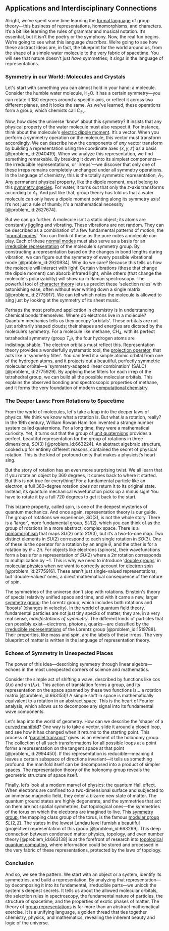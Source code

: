 ## Applications and Interdisciplinary Connections

Alright, we've spent some time learning the [formal language](@article_id:153144) of group theory—this business of representations, homomorphisms, and characters. It’s a bit like learning the rules of grammar and musical notation. It’s essential, but it isn’t the poetry or the symphony. Now, the real fun begins. We’re going to see what this language *describes*. We’re going to see how these abstract ideas are, in fact, the blueprint for the world around us, from the shape of a simple water molecule to the very fabric of spacetime. You will see that nature doesn't just *have* symmetries; it *sings* in the language of representations.

### Symmetry in our World: Molecules and Crystals

Let's start with something you can almost hold in your hand: a molecule. Consider the humble water molecule, $\text{H}_2\text{O}$. It has a certain symmetry—you can rotate it 180 degrees around a specific axis, or reflect it across two different planes, and it looks the same. As we've learned, these operations form a group, which chemists call $C_{2v}$.

Now, how does the universe 'know' about this symmetry? It insists that any physical property of the water molecule must also respect it. For instance, think about the molecule's [electric dipole moment](@article_id:160778). It’s a vector. When you perform a symmetry operation on the molecule, this vector must transform accordingly. We can describe how the components of *any* vector transform by building a representation using the coordinate axes $\{x, y, z\}$ as a basis [@problem_id:2940419]. When we analyze this representation, we find something remarkable. By breaking it down into its simplest components—the irreducible representations, or 'irreps'—we discover that only one of these irreps remains completely unchanged under all symmetry operations. In the language of chemistry, this is the totally symmetric representation, $A_1$. Any permanent physical property, like the dipole moment, *must* belong to this [symmetry species](@article_id:262816). For water, it turns out that only the $z$-axis transforms according to $A_1$. And just like that, group theory has told us that a water molecule can only have a dipole moment pointing along its symmetry axis! It’s not just a rule of thumb; it's a mathematical necessity [@problem_id:2627674].

But we can go further. A molecule isn't a static object; its atoms are constantly jiggling and vibrating. These vibrations are not random. They can be described as a combination of a few fundamental patterns of motion, the '[normal modes](@article_id:139146)'. You can think of these as the pure notes a molecule can play. Each of these [normal modes](@article_id:139146) must also serve as a basis for an [irreducible representation](@article_id:142239) of the molecule's symmetry group. By constructing a representation based on the changes in bond lengths during vibration, we can figure out the symmetry of every possible vibrational mode [@problem_id:2920934]. Why do we care? Because this tells us how the molecule will interact with light! Certain vibrations (those that change the dipole moment) can absorb infrared light, while others (that change the molecule's polarizability) will show up in Raman spectroscopy. The powerful tool of [character theory](@article_id:143527) lets us predict these 'selection rules' with astonishing ease, often without ever writing down a single matrix [@problem_id:2775917]. We can tell which notes the molecule is allowed to sing just by looking at the symmetry of its sheet music.

Perhaps the most profound application in chemistry is in understanding chemical bonds themselves. Where do electrons live in a molecule? Quantum mechanics tells us they occupy 'orbitals'. These orbitals are not just arbitrarily shaped clouds; their shapes and energies are dictated by the molecule’s symmetry. For a molecule like methane, $\text{CH}_4$, with its perfect tetrahedral symmetry (group $T_d$), the four hydrogen atoms are indistinguishable. The electron orbitals must reflect this. Representation theory provides a wonderfully systematic tool, the [projection operator](@article_id:142681), that acts like a 'symmetry filter'. You can feed it a simple atomic orbital from one of the hydrogen atoms, and it projects out a beautiful, perfectly symmetric molecular orbital—a 'symmetry-adapted linear combination' (SALC) [@problem_id:2775929]. By applying these filters for each irrep of the tetrahedral group, we can build all the possible molecular orbitals. This explains the observed bonding and spectroscopic properties of methane, and it forms the very foundation of modern [computational chemistry](@article_id:142545).

### The Deeper Laws: From Rotations to Spacetime

From the world of molecules, let's take a leap into the deeper laws of physics. We think we know what a rotation is. But what *is* a rotation, really? In the 19th century, William Rowan Hamilton invented a strange number system called quaternions. For a long time, they were a mathematical curiosity. Yet, it turns out that the group of [unit quaternions](@article_id:203976) provides a perfect, beautiful representation for the group of rotations in three dimensions, $SO(3)$ [@problem_id:663224]. An abstract algebraic structure, cooked up for entirely different reasons, contained the secret of physical rotation. This is the kind of profound unity that makes a physicist’s heart sing.

But the story of rotation has an even more surprising twist. We all learn that if you rotate an object by 360 degrees, it comes back to where it started. But this is not true for everything! For a fundamental particle like an electron, a full 360-degree rotation *does not* return it to its original state. Instead, its quantum mechanical wavefunction picks up a minus sign! You have to rotate it by a full 720 degrees to get it back to the start.

This bizarre property, called spin, is one of the deepest mysteries of quantum mechanics. And once again, representation theory is our guide. The group of rotations we experience, $SO(3)$, is not the whole story. There is a 'larger', more fundamental group, $SU(2)$, which you can think of as the group of rotations in a more abstract, complex space. There is a [homomorphism](@article_id:146453) that maps $SU(2)$ onto $SO(3)$, but it’s a two-to-one map. Two distinct elements in $SU(2)$ correspond to each single rotation in $SO(3)$. One of these is the operator for a rotation by an angle $\theta$, and the other is for a rotation by $\theta + 2\pi$. For objects like electrons (spinors), their wavefunctions form a basis for a representation of $SU(2)$ where a $2\pi$ rotation corresponds to multiplication by $-1$. This is why we need to introduce '[double groups](@article_id:186865)' in [molecular physics](@article_id:190388) when we want to correctly account for [electron spin](@article_id:136522) [@problem_id:2775916]. These aren't just single-valued representations, but 'double-valued' ones, a direct mathematical consequence of the nature of spin.

The symmetries of the universe don't stop with rotations. Einstein's theory of special relativity unified space and time, and with it came a new, larger [symmetry group](@article_id:138068): the Lorentz group, which includes both rotations and 'boosts' (changes in velocity). In the world of quantum field theory, fundamental particles are not just tiny specks of matter; they are, in a very real sense, *manifestations of symmetry*. The different kinds of particles that can possibly exist—electrons, photons, quarks—are classified by the [irreducible representations](@article_id:137690) of the Lorentz group [@problem_id:1519788]. Their properties, like mass and spin, are the labels of these irreps. The very blueprint of matter is written in the language of representation theory.

### Echoes of Symmetry in Unexpected Places

The power of this idea—describing symmetry through linear algebra—echoes in the most unexpected corners of science and mathematics.

Consider the simple act of shifting a wave, described by functions like $\cos(\lambda x)$ and $\sin(\lambda x)$. This action of translation forms a group, and its representation on the space spanned by these two functions is... a rotation matrix [@problem_id:663153]! A simple shift in space is mathematically equivalent to a rotation in an abstract space. This is the heart of Fourier analysis, which allows us to decompose any signal into its fundamental wave components.

Let's leap into the world of geometry. How can we describe the 'shape' of a [curved manifold](@article_id:267464)? One way is to take a vector, slide it around a closed loop, and see how it has changed when it returns to the starting point. This process of '[parallel transport](@article_id:160177)' gives us an element of the holonomy group. The collection of all such transformations for all possible loops at a point forms a representation on the tangent space at that point [@problem_id:2994450]. If this representation is reducible—meaning it leaves a certain subspace of directions invariant—it tells us something profound: the manifold itself can be decomposed into a product of simpler spaces. The representation theory of the holonomy group reveals the geometric structure of space itself.

Finally, let’s look at a modern marvel of physics: the quantum Hall effect. When electrons are confined to a two-dimensional surface and subjected to an immense magnetic field, they enter a bizarre new state of matter. The quantum ground states are highly degenerate, and the symmetries that act on them are not spatial symmetries, but topological ones—the symmetries of the torus on which the electrons are imagined to live. This [symmetry group](@article_id:138068), the mapping class group of the torus, is the famous [modular group](@article_id:145958) $SL(2,\mathbb{Z})$. The states in the lowest Landau level furnish a beautiful (projective) representation of this group [@problem_id:663269]. This deep connection between condensed matter physics, topology, and even number theory [@problem_id:663138] is at the forefront of research into [topological quantum computing](@article_id:138166), where information could be stored and processed in the very fabric of these representations, protected by the laws of topology.

### Conclusion

And so, we see the pattern. We start with an object or a system, identify its symmetries, and build a representation. By analyzing that representation—by decomposing it into its fundamental, irreducible parts—we unlock the system's deepest secrets. It tells us about the allowed molecular orbitals, the selection rules in spectroscopy, the fundamental nature of particles, the structure of spacetime, and the properties of exotic phases of matter. The theory of [group representations](@article_id:144931) is far more than an abstract mathematical exercise. It is a unifying language, a golden thread that ties together chemistry, physics, and mathematics, revealing the inherent beauty and logic of the universe.